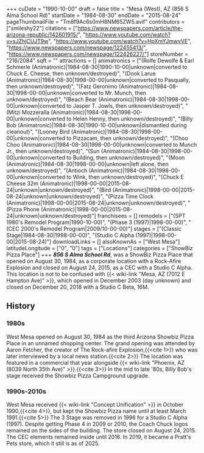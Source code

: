 +++
cuDate = "1990-10-00"
draft = false
title = "Mesa (West), AZ (856 S Alma School Rd)"
startDate = "1984-08-30"
endDate = "2015-08-24"
pageThumbnailFile = "Tm8f9Ac6s0mH8NM65ZW5.avif"
contributors = ["smileshy22"]
citations = ["https://www.newspapers.com/article/the-arizona-republic/142601915/", "https://www.youtube.com/watch?v=sJZhjCUJT9w", "https://www.youtube.com/watch?v=HpXmYJmwvVE", "https://www.newspapers.com/newspage/122455413/", "https://www.newspapers.com/newspage/122426227/"]
storeNumber = "216/2084"
sqft = ""
attractions = []
animatronics = ["(Rolfe Dewolfe & Earl Schmerle (Animatronic)|1984-08-30|1990-10-00|unknown|converted to Chuck E. Cheese, then unknown/destroyed)", "(Dook Larue (Animatronic)|1984-08-30|1998-00-00|unknown|converted to Pasqually, then unknown/destroyed)", "(Fatz Geronimo (Animatronic)|1984-08-30|1998-00-00|unknown|converted to Mr. Munch, then unknown/destroyed)", "(Beach Bear (Animatronic)|1984-08-30|1998-00-00|unknown|converted to Jasper T. Jowls, then unknown/destroyed)", "(Mitzi Mozzeralla (Animatronic)|1984-08-30|1998-00-00|unknown|converted to Helen Henny, then unknown/destroyed)", "(Billy Bob (Animatronic)|1984-08-30|1990-10-00|unknown|dismantled during cleanout)", "(Looney Bird (Animatronic)|1984-08-30|1998-00-00|unknown|converted to Pizzacam, then unknown/destroyed)", "(Choo Choo (Animatronic)|1984-08-30|1998-00-00|unknown|converted to Munch Jr., then unknown/destroyed)", "(Sun (Animatronic)|1984-08-30|1998-00-00|unknown|converted to Building, then unknown/destroyed)", "(Moon (Animatronic)|1984-08-30|1998-00-00|unknown|left alone, then unknown/destroyed)", "(Antioch (Animatronic)|1984-08-30|1998-00-00|unknown|converted to Wink, then unknown/destroyed)", "(Chuck E Cheese 32m (Animatronic)|1998-00-00|2015-08-24|unknown|unknown/destroyed)", "(Bird (Animatronic)|1998-00-00|2015-08-24|unknown|unknown/destroyed)", "(Pizza Time Clock (Animatronic)|1998-00-00|2015-08-24|unknown|unknown/destroyed)", "(Pizza Phone (Animatronic)|1998-00-00|2015-08-24|unknown|unknown/destroyed)"]
franchisees = []
remodels = ["(SPT 1980's Remodel Program|1990-10-00)", "(Phase 3 (1997)|1998-00-00)", "(CEC 2000's Remodel Program|2009/10-00-00)"]
stages = ["(Classic Stage|1984-08-30|1998-00-00)", "(Studio C Alpha (1997)|1998-00-00|2015-08-24)"]
downloadLinks = []
alsoKnownAs = ["West Mesa"]
latitudeLongitude = ["0", "0"]
tags = ["Locations"]
categories = ["ShowBiz Pizza Place"]
+++
***856 S Alma School Rd***, was a ShowBiz Pizza Place that opened on August 30, 1984, as a corporate location with a Rock-Afire Explosion and closed on August 24, 2015, as a CEC with a Studio C Alpha. This location is not to be confused with {{< wiki-link "Mesa, AZ (7012 E Hampton Ave)" >}}, which opened in December 2003 (day unknown) and closed on December 20, 2018 with a Studio C Beta, 16M.

## History

### 1980s

West Mesa opened on August 30, 1984 as the third Arizona Showbiz Pizza Place in an unnamed shopping center. The grand opening was attended by Aaron Fetcher, the creator of The Rock-afire Explosion,{{<cite 1>}} who was later interviewed by a local news station.{{<cite 2>}} The location was featured in a commercial that year alongside {{< wiki-link "Phoenix, AZ (8039 North 35th Ave)" >}}.{{<cite 3>}} In the mid to late '80s, Billy Bob's stage received the Showbiz Pizza Campground upgrade.

### 1990s-2010s

West Mesa received {{< wiki-link "Concept Unification" >}} in October 1990,{{<cite 4>}}, but kept the Showbiz Pizza name until at least March 1991.{{<cite 5>}} The 3 Stage was removed in 1998 for a Studio C Alpha (1997). Despite getting Phase 4 in 2009 or 2010, the Coach Chuck logos remained on the sides of the building. The store closed on August 24, 2015. The CEC elements remained inside until 2016. In 2019, it became a Pratt's Pets store, which it still is as of 2025.
